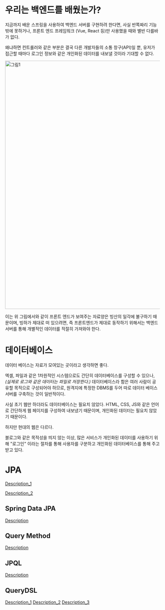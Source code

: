 # 우리는 백엔드를 배웠는가?
지금까지 배운 스프링을 사용하여 백엔드 서버를 구현하려 한다면, 사실 반쪽짜리 기능밖에 못하거나, 프론트 엔드 프레임워크 (Vue, React 등)만 사용했을 때와 별반 다를바가 없다.

왜냐하면 컨트롤러와 같은 부분은 결국 다른 개발자들의 소통 창구(API)일 뿐, 유저가 접근할 때마다 로그인 정보와 같은 개인화된 데이터를 내보낼 것이라 기대할 수 없다.

<img width="808" alt="그림1" src="https://user-images.githubusercontent.com/59782504/184634483-c619b20e-a177-4803-9a49-5383066b449b.png">

이는 위 그림에서와 같이 프론트 엔드가 보여주는 자료양은 빙산의 일각에 불구하기 때문이며, 빙하가 제대로 떠 있으려면, 즉 프론트엔드가 제대로 동작하기 위해서는 백엔드 서버를 통해 개별적인 데이터를 적절히 가져와야 한다.

# 데이터베이스

데이터 베이스는 자료가 모여있는 곳이라고 생각하면 좋다. 

엑셀, 파일과 같은 1차원적인 시스템으로도 간단히 데이터베이스를 구성할 수 있으나,_(실제로 로그와 같은 데이터는 파일로 저장한다.)_ 데이터베이스라 함은 여러 사람이 공유할 목적으로 구성되어야 하므로, 원격지에 특정한 DBMS를 두어 따로 데이터 베이스 서버를 구축하는 것이 일반적이다.

사실 초기 웹만 하더라도 데이터베이스는 필요치 않았다. HTML, CSS, JS와 같은 언어로 간단하게 웹 페이지를 구성하여 내보냈기 때문이며, 개인화된 데이터는 필요치 않았기 때문이다.

하지만 현대의 웹은 다르다. 

블로그와 같은 목적성을 띄지 않는 이상, 많은 서비스가 개인화된 데이터를 사용하기 위해 "로그인" 이라는 절차를 통해 사용자를 구분하고 개인화된 데이터베이스를 통해 주고 받고 있다.

# JPA

[Description_1](https://dbjh.tistory.com/77)

[Description_2](https://dbjh.tistory.com/80?category=853400) 

## Spring Data JPA

[Description](https://velog.io/@junho918/Spring-Data-Jpa-JPA..%EA%B7%B8%EB%9E%98-%EC%95%8C%EA%B2%A0%EC%96%B4..-%EA%B7%B8%EB%9E%98%EC%84%9C-%EC%8A%A4%ED%94%84%EB%A7%81-%EB%8D%B0%EC%9D%B4%ED%84%B0-JPA%EB%8A%94-%EC%96%B4%EB%96%BB%EA%B2%8C-%EC%93%B0%EB%8A%94%EB%8D%B0)

## Query Method

[Description](https://ppomelo.tistory.com/155)

## JPQL

[Description](https://wonit.tistory.com/470)

## QueryDSL
[Description_1](https://ykh6242.tistory.com/entry/QueryDSL1-QueryDSL%EA%B3%BC-%EC%84%A4%EC%A0%95-%EB%B0%A9%EB%B2%95?category=981344)
[Description_2](https://ykh6242.tistory.com/107)
[Description_3](https://ykh6242.tistory.com/entry/QueryDSL3-%ED%94%84%EB%A1%9C%EC%A0%9D%EC%85%98-distinct-%EB%8F%99%EC%A0%81-%EC%BF%BC%EB%A6%AC-%EB%B2%8C%ED%81%AC-%EC%97%B0%EC%82%B0?category=981344)
